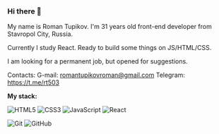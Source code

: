 ### Hi there 👋

My name is Roman Tupikov. I'm 31 years old front-end developer from Stavropol City, Russia.

Currently I study React. Ready to build some things on JS/HTML/CSS. 

I am looking for a permanent job, but opened for suggestions.

Contacts: 
G-mail: romantupikovroman@gmail.com
Telegram: https://t.me/rt503

**My stack:**

![HTML5](https://img.shields.io/badge/-HTML5-E34F26?style=flat-square&logo=html5&logoColor=white)
![CSS3](https://img.shields.io/badge/-CSS3-1572B6?style=flat-square&logo=css3)
![JavaScript](https://img.shields.io/badge/-JavaScript-black?style=flat-square&logo=javascript)
![React](https://img.shields.io/badge/-React-black?style=flat-square&logo=react)

![Git](https://img.shields.io/badge/-Git-black?style=flat-square&logo=git)
![GitHub](https://img.shields.io/badge/-GitHub-181717?style=flat-square&logo=github)
